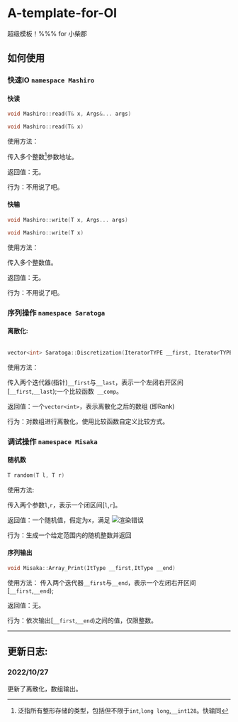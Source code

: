 # A-template-for-OI
超级模板！%%% for 小柴郡
## 如何使用
### 快速IO `namespace Mashiro`
#### 快读

```cpp
void Mashiro::read(T& x, Args&... args)
```
```cpp
void Mashiro::read(T& x)
```
使用方法：

传入多个整数[^1]参数地址。

返回值：无。

行为：不用说了吧。

#### 快输

```cpp
void Mashiro::write(T x, Args... args)
```
```cpp
void Mashiro::write(T x)
```

使用方法：

传入多个整数值。

返回值：无。

行为：不用说了吧。

[^1]: 泛指所有整形存储的类型，包括但不限于`int`,`long long`,`__int128`。快输同

### 序列操作 `namespace Saratoga`
#### 离散化:
```cpp

vector<int> Saratoga::Discretization(IteratorTYPE __first, IteratorTYPE __last, _Compare __comp)
```
使用方法：

传入两个迭代器(指针)`__first`与`__last`，表示一个左闭右开区间[`__first`,`__last`);一个比较函数` __comp`。

返回值：一个`vector<int>`，表示离散化之后的数组 (即Rank)

行为：对数组进行离散化，使用比较函数自定义比较方式。

### 调试操作 `namespace Misaka`
#### 随机数
```cpp
T random(T l, T r)
```
使用方法:

传入两个参数`l`,`r`，表示一个闭区间[`l`,`r`]。

返回值：一个随机值，假定为x，满足
![渲染错误](https://latex.codecogs.com/svg.latex?x\in%20\left[l,r\right]\cap\mathbb{Z})

行为：生成一个给定范围内的随机整数并返回
#### 序列输出
```cpp
void Misaka::Array_Print(ItType __first,ItType __end)
```

使用方法：
传入两个迭代器`__first`与`__end`，表示一个左闭右开区间[`__first`,`__end`);

返回值：无。

行为：依次输出[`__first`,`__end`)之间的值，仅限整数。

--------

#### 
## 更新日志:
### 2022/10/27
更新了离散化，数组输出。

